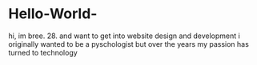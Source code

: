 # Hello-World-
hi, im bree. 28. and want to get into website design and development
i originally wanted to be a pyschologist but over the years my passion has turned to technology
